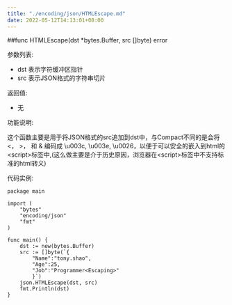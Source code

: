 ```yaml
---
title: "./encoding/json/HTMLEscape.md"
date: 2022-05-12T14:13:01+08:00
---
```

##func HTMLEscape(dst *bytes.Buffer, src []byte) error

参数列表:

- dst 表示字符缓冲区指针
- src 表示JSON格式的字符串切片

返回值:

- 无

功能说明:

这个函数主要是用于将JSON格式的src追加到dst中，与Compact不同的是会将<， >， 和 & 编码成 \u003c, \u003e, \u0026，以便于可以安全的嵌入到html的\<script\>标签中,(这么做主要是介于历史原因，浏览器在\<script\>标签中不支持标准的html转义)

代码实例:

	package main

	import (
		"bytes"
		"encoding/json"
		"fmt"
	)
	
	func main() {
		dst := new(bytes.Buffer)
		src := []byte(`{
			"Name":"tony.shao",
			"Age":25,
			"Job":"Programmer<Escaping>"
			}`)
		json.HTMLEscape(dst, src)
		fmt.Println(dst)
	}
